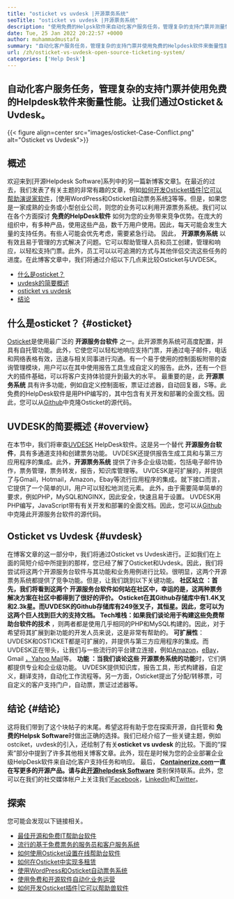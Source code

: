 ```yaml
---
title: "osticket vs uvdesk |开源票务系统" 
seoTitle: "osticket vs uvdesk |开源票务系统" 
description: "使用免费的Helpsk软件来自动化客户服务任务，管理复杂的支持门票并测量性能。让我们通过Osticket＆Uvdesk。" 
date: Tue, 25 Jan 2022 20:22:57 +0000
author: muhammadmustafa
summary: "自动化客户服务任务，管理复杂的支持门票并使用免费的Helpdesk软件来衡量性能。让我们通过Osticket＆amp; UVDESK。" 
url: /zh/osticket-vs-uvdesk-open-source-ticketing-system/
categories: ['Help Desk']
---
```


## 自动化客户服务任务，管理复杂的支持门票并使用免费的Helpdesk软件来衡量性能。让我们通过Osticket＆Uvdesk。

{{< figure align=center src="images/osticket-Case-Conflict.png" alt="Osticket vs Uvdesk">}}


## 概述
欢迎来到[开源Helpdesk Software]系列中的另一篇新博客文章[1]。在最近的过去，我们发表了有关主题的非常有趣的文章，例如[如何开发Osticket插件|它可以帮助演说家软件][2]，[使用WordPress和Osticket自动票务系统[3]等等。但是，如果您是一家成熟的业务或小型创业公司，则您的业务可以利用开源票务系统。我们可以在各个方面探讨 **免费的HelpDesk软件** 如何为您的业务带来竞争优势。在庞大的组织中，有多种产品，使用这些产品，数千万用户使用。因此，每天可能会发生大量的支持任务。有些人可能会优先考虑，需要紧急行动。
因此， **开源票务系统** 以有效且易于管理的方式解决了问题。它可以帮助管理人员和员工创建，管理和响应，以轻松支持门票。此外，员工可以以可追溯的方式与其他伴侣交流这些任务的进度。在此博客文章中，我们将通过介绍以下几点来比较Osticket与UVDESK。
  * [什么是osticket？][4]
  * [uvdesk的简要概述][5]
  * [osticket vs uvdesk][6]
  * [结论][7]

## 什么是osticket？ {#osticket}

[Osticket][8]是使用最广泛的 **开源服务台软件** 之一。此开源票务系统可高度配置，并具有自托管功能。此外，它使您可以轻松地响应支持门票，并通过电子邮件，电话和网络表格有效，迅速与相关同事进行沟通。有一个易于使用的控制面板附带的查询管理模块，用户可以在其中使用报告工具生成自定义的报告。此外，还有一个巨大的插件基础，可以将客户支持体验提升到最大的水平。
最重要的是，此 **开源票务系统** 具有许多功能，例如自定义控制面板，票证过滤器，自动回复器，S等。此免费的HelpDesk软件是用PHP编写的，其中包含有关开发和部署的全面文档。因此，您可以从[Github][9]中克隆Osticket的源代码。

## UVDESK的简要概述 {#overview}

在本节中，我们将审查[UVDESK][10] HelpDesk软件。这是另一个替代 **开源服务台软件**，具有多通道支持和创建票务功能。 UVDESK还提供报告生成工具和与第三方应用程序的集成。此外，**开源票务系统** 提供了许多企业级功能，包括电子邮件协作，票务管理，票务转发，报告，知识库管理等。 UVDESK是可扩展的，并提供了与Gmail，Hotmail，Amazon，Ebay等流行应用程序的集成。就下接口而言，它提供了一个简单的UI，用户可以轻松地浏览元素。
此外，由于需要简单简单的要求，例如PHP，MySQL和NGINX，因此安全，快速且易于设置。 UVDESK用PHP编写，JavaScript带有有关开发和部署的全面文档。因此，您可以从[Github][11]中克隆此开源服务台软件的源代码。

## Osticket vs Uvdesk {#uvdesk}

在博客文章的这一部分中，我们将通过Osticket vs Uvdesk进行。正如我们在上面的简短介绍中所提到的那样，您已经了解了Osticket和Uvdesk。因此，我们将尝试将这两个开源服务台软件与其功能和业务用例进行比较。很明显，这两个开源票务系统都提供了竞争功能。但是，让我们跳到以下关键功能。
**社区站立 **：首先，我们将看到这两个** 开源服务台软件如何站在社区中，幸运的是，这两种票务解决方案在社区中都得到了很好的评价。 Osticket在其Github存储库中有1.4K叉和2.3k星。而UVDESK的Github存储库有249张叉子，其恒星。因此，您可以为这两个巨人找到巨大的支持文档。
**Tech堆栈**：如果我们谈论用于构建这些免费帮助台软件的技术** ，则两者都是使用几乎相同的PHP和MySQL构建的。因此，对于希望将其扩展到新功能的开发人员来说，这是非常有帮助的。
**可扩展性**：UVDESK和OSTICKET都是可扩展的，并提供与第三方应用程序的集成。而UVDESK正在带头，让我们与一些流行的平台建立连接，例如[Amazon][12]，[eBay][13]，Gmail [，Yahoo Mail][14]等。
**功能 **：当我们谈论这些** 开源票务系统的功能**时，它们俩都提供专业和企业级功能。 UVDESK提供知识库，报告工具，形式构建器，自定义，翻译支持，自动化工作流程等。另一方面，Osticket提出了分配/转移票，可自定义的客户支持门户，自动票，票证过滤器等。

## 结论 {#结论}

这将我们带到了这个块帖子的末尾。希望这将有助于您在探索开源，自托管和 **免费的Helpsk Software**时做出正确的选择。我们已经介绍了一些关键主题，例如ostciket，uvdesk的引入，还绘制了有关**osticket vs uvdesk** 的比较。下面的“探索”部分中提到了许多其他相关博客文章。此外，现在是时候为您的企业部署企业级HelpDesk软件来自动化客户支持任务和响应。
最后， **[Containerize.com][15]**一直在写更多的开源产品。请与此**[][16][开源helpdesk Software][17]** 类别保持联系。此外，您可以在我们的社交媒体帐户上关注我们[Facebook][18]，[LinkedIn][19]和[Twitter][20]。

## 探索
您可能会发现以下链接相关。
  * [最佳开源和免费IT帮助台软件][17]
  * [流行的基于免费票务的服务员和客户服务系统][21]
  * [如何使用Osticket设置在线帮助台软件][22]
  * [如何在Osticket中实现多租赁][23]
  * [使用WordPress和Osticket自动票务系统][3]
  * [使用免费和开源软件自动化业务运营][24]
  * [如何开发Osticket插件|它可以帮助兽软件][2]



[1]: https://blog.containerize.com/category/helpdesk/
[2]: https://blog.containerize.com/helpdesk/how-to-develop-osticket-plugin-it-helpdesk-software/
[3]: https://blog.containerize.com/blogging/automate-ticketing-system-using-wordpress-and-osticket/
[4]: #osticket
[5]: #overview
[6]: #uvdesk
[7]: #Conclusion
[8]: https://products.containerize.com/helpdesk/osticket/
[9]: https://github.com/osTicket/osTicket
[10]: https://products.containerize.com/helpdesk/uvdesk/
[11]: https://github.com/uvdesk/community-skeleton
[12]: https://www.amazon.com/
[13]: https://www.ebay.com/
[14]: https://login.yahoo.com/?.src=ym&pspid=159600001&activity=mail-direct&.lang=en-US&.intl=us&.done=https%3A%2F%2Fmail.yahoo.com%2Fd
[15]: https://www.containerize.com/
[16]: https://products.containerize.com/single-sign-on/
[17]: https://products.containerize.com/helpdesk/
[18]: https://web.facebook.com/containerize
[19]: https://www.linkedin.com/company/containerize/
[20]: https://twitter.com/containerize_co
[21]: https://products.containerize.com/helpdesk/osticket
[22]: https://blog.containerize.com/helpdesk/how-to-set-up-help-desk-system-using-osticket/
[23]: https://blog.containerize.com/helpdesk/how-to-implement-multi-tenancy-in-osticket/
[24]: https://blog.containerize.com/blogging/automate-business-operations-using-open-source-software/
